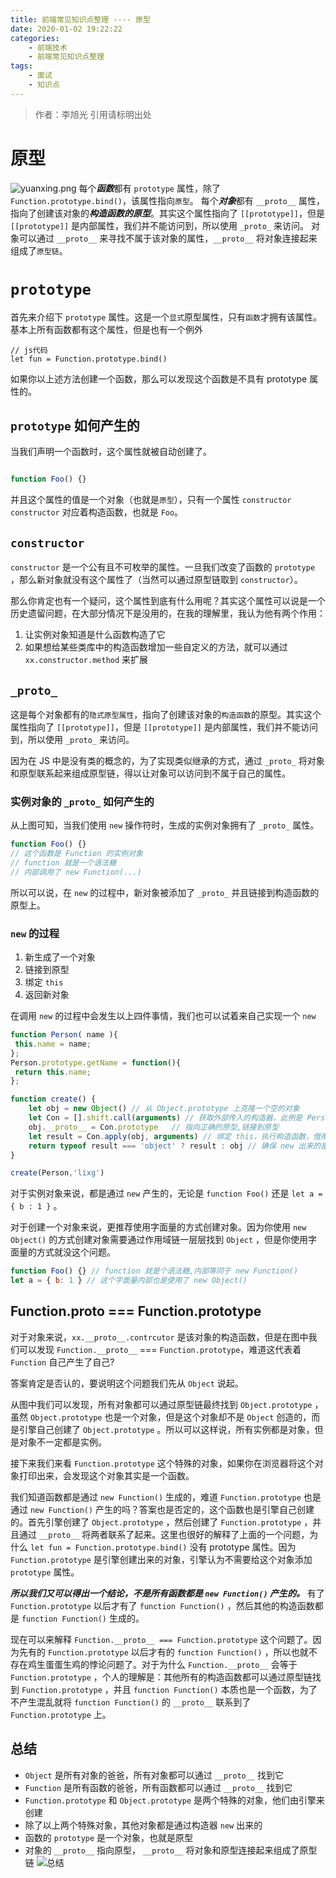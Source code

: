 ```yaml
---
title: 前端常见知识点整理 ---- 原型
date: 2020-01-02 19:22:22
categories: 
	- 前端技术
	- 前端常见知识点整理
tags: 
	- 面试
	- 知识点
---
```

> 作者：李旭光
> 引用请标明出处


# 原型
![yuanxing.png](https://i.loli.net/2020/01/02/7ov8I4YDiBkjJyr.png)
每个***函数***都有 `prototype` 属性，除了 `Function.prototype.bind()`，该属性指向`原型`。
每个***对象***都有 `__proto__` 属性，指向了创建该对象的***构造函数的原型***。其实这个属性指向了 `[[prototype]]`，但是 `[[prototype]]` 是内部属性，我们并不能访问到，所以使用 `_proto_` 来访问。
对象可以通过 `__proto__` 来寻找不属于该对象的属性，`__proto__` 将对象连接起来组成了`原型链`。

<!-- more -->

# `prototype`
首先来介绍下 `prototype` 属性。这是一个`显式`原型属性，只有`函数`才拥有该属性。基本上所有函数都有这个属性，但是也有一个例外
```
// js代码
let fun = Function.prototype.bind()
```
如果你以上述方法创建一个函数，那么可以发现这个函数是不具有 prototype 属性的。

## `prototype` 如何产生的
当我们声明一个函数时，这个属性就被自动创建了。
``` js

function Foo() {}
```
并且这个属性的值是一个对象（也就是`原型`），只有一个属性 `constructor`
`constructor` 对应着构造函数，也就是 `Foo`。

## `constructor`
`constructor` 是一个公有且不可枚举的属性。一旦我们改变了函数的 `prototype` ，那么新对象就没有这个属性了（当然可以通过原型链取到 `constructor`）。

那么你肯定也有一个疑问，这个属性到底有什么用呢？其实这个属性可以说是一个历史遗留问题，在大部分情况下是没用的，在我的理解里，我认为他有两个作用：

1. 让实例对象知道是什么函数构造了它
2. 如果想给某些类库中的构造函数增加一些自定义的方法，就可以通过 `xx.constructor.method` 来扩展

## `_proto_`
这是每个对象都有的`隐式原型属性`，指向了创建该对象的`构造函数`的原型。其实这个属性指向了 `[[prototype]]`，但是 `[[prototype]]` 是内部属性，我们并不能访问到，所以使用 `_proto_` 来访问。

因为在 JS 中是没有类的概念的，为了实现类似继承的方式，通过 `_proto_` 将对象和原型联系起来组成原型链，得以让对象可以访问到不属于自己的属性。

### 实例对象的 `_proto_` 如何产生的
从上图可知，当我们使用 `new` 操作符时，生成的实例对象拥有了 `_proto_` 属性。
``` js
function Foo() {}
// 这个函数是 Function 的实例对象
// function 就是一个语法糖
// 内部调用了 new Function(...)
```
所以可以说，在 `new` 的过程中，新对象被添加了 `_proto_` 并且链接到构造函数的原型上。

### `new` 的过程
1. 新生成了一个对象
2. 链接到原型
3. 绑定 `this`
4. 返回新对象

在调用 `new` 的过程中会发生以上四件事情，我们也可以试着来自己实现一个 `new`
``` js
function Person( name ){ 
 this.name = name; 
}; 
Person.prototype.getName = function(){ 
 return this.name; 
};

function create() {
	let obj = new Object() // 从 Object.prototype 上克隆一个空的对象
	let Con = [].shift.call(arguments) // 获取外部传入的构造器，此例是 Person 
	obj.__proto__ = Con.prototype	// 指向正确的原型,链接到原型
	let result = Con.apply(obj, arguments) // 绑定 this，执行构造函数，借用外部传入的构造器给 obj 设置属性
	return typeof result === 'object' ? result : obj // 确保 new 出来的是个对象
}

create(Person,'lixg')
```
对于实例对象来说，都是通过 `new` 产生的，无论是 `function Foo()` 还是 `let a = { b : 1 }` 。

对于创建一个对象来说，更推荐使用字面量的方式创建对象。因为你使用 `new Object()` 的方式创建对象需要通过作用域链一层层找到 `Object` ，但是你使用字面量的方式就没这个问题。

``` js
function Foo() {} // function 就是个语法糖,内部等同于 new Function()
let a = { b: 1 } // 这个字面量内部也是使用了 new Object()
```

## Function.__proto__ === Function.prototype
对于对象来说，`xx.__proto__.contrcutor` 是该对象的构造函数，但是在图中我们可以发现 `Function.__proto__` === `Function.prototype`，难道这代表着 `Function` 自己产生了自己?

答案肯定是否认的，要说明这个问题我们先从 `Object` 说起。

从图中我们可以发现，所有对象都可以通过原型链最终找到 `Object.prototype` ，虽然 `Object.prototype` 也是一个对象，但是这个对象却不是 `Object` 创造的，而是引擎自己创建了 `Object.prototype` 。所以可以这样说，所有实例都是对象，但是对象不一定都是实例。

接下来我们来看 `Function.prototype` 这个特殊的对象，如果你在浏览器将这个对象打印出来，会发现这个对象其实是一个函数。

我们知道函数都是通过 `new Function()` 生成的，难道 `Function.prototype` 也是通过 `new Function()` 产生的吗？答案也是否定的，这个函数也是引擎自己创建的。首先引擎创建了 `Object.prototype` ，然后创建了 `Function.prototype` ，并且通过 `__proto__` 将两者联系了起来。这里也很好的解释了上面的一个问题，为什么 `let fun = Function.prototype.bind()` 没有 prototype 属性。因为 `Function.prototype` 是引擎创建出来的对象，引擎认为不需要给这个对象添加 `prototype` 属性。

***所以我们又可以得出一个结论，不是所有函数都是 `new Function()` 产生的。***
有了 `Function.prototype` 以后才有了 `function Function()` ，然后其他的构造函数都是 `function Function()` 生成的。

现在可以来解释 `Function.__proto__ === Function.prototype` 这个问题了。因为先有的 `Function.prototype` 以后才有的 `function Function()` ，所以也就不存在鸡生蛋蛋生鸡的悖论问题了。对于为什么 `Function.__proto__` 会等于 `Function.prototype` ，个人的理解是：其他所有的构造函数都可以通过原型链找到 `Function.prototype` ，并且 `function Function()` 本质也是一个函数，为了不产生混乱就将 `function Function()` 的 `__proto__` 联系到了 `Function.prototype` 上。

## 总结
- `Object` 是所有对象的爸爸，所有对象都可以通过 `__proto__` 找到它
- `Function` 是所有函数的爸爸，所有函数都可以通过 `__proto__` 找到它
- `Function.prototype` 和 `Object.prototype` 是两个特殊的对象，他们由引擎来创建
- 除了以上两个特殊对象，其他对象都是通过构造器 `new` 出来的
- 函数的 `prototype` 是一个对象，也就是原型
- 对象的 `__proto__` 指向原型， `__proto__` 将对象和原型连接起来组成了原型链
![总结]('https://img2018.cnblogs.com/blog/1731684/201907/1731684-20190704181143591-516719297.png')
